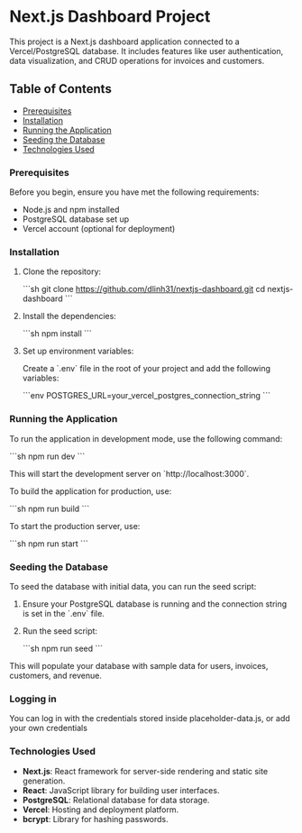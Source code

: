 
# Next.js Dashboard Project

This project is a Next.js dashboard application connected to a Vercel/PostgreSQL database. It includes features like user authentication, data visualization, and CRUD operations for invoices and customers.

## Table of Contents

- [Prerequisites](#prerequisites)
- [Installation](#installation)
- [Running the Application](#running-the-application)
- [Seeding the Database](#seeding-the-database)
- [Technologies Used](#technologies-used)

### Prerequisites

Before you begin, ensure you have met the following requirements:

- Node.js and npm installed
- PostgreSQL database set up
- Vercel account (optional for deployment)

### Installation

1. Clone the repository:

    \`\`\`sh
    git clone https://github.com/dlinh31/nextjs-dashboard.git
    cd nextjs-dashboard
    \`\`\`

2. Install the dependencies:

    \`\`\`sh
    npm install
    \`\`\`

3. Set up environment variables:

    Create a \`.env\` file in the root of your project and add the following variables:

    \`\`\`env
    POSTGRES_URL=your_vercel_postgres_connection_string
    \`\`\`

### Running the Application

To run the application in development mode, use the following command:

\`\`\`sh
npm run dev
\`\`\`

This will start the development server on \`http://localhost:3000\`.

To build the application for production, use:

\`\`\`sh
npm run build
\`\`\`

To start the production server, use:

\`\`\`sh
npm run start
\`\`\`

### Seeding the Database

To seed the database with initial data, you can run the seed script:

1. Ensure your PostgreSQL database is running and the connection string is set in the \`.env\` file.

2. Run the seed script:

    \`\`\`sh
    npm run seed
    \`\`\`

This will populate your database with sample data for users, invoices, customers, and revenue.


### Logging in
You can log in with the credentials stored inside placeholder-data.js, or add your own credentials



### Technologies Used

- **Next.js**: React framework for server-side rendering and static site generation.
- **React**: JavaScript library for building user interfaces.
- **PostgreSQL**: Relational database for data storage.
- **Vercel**: Hosting and deployment platform.
- **bcrypt**: Library for hashing passwords.


